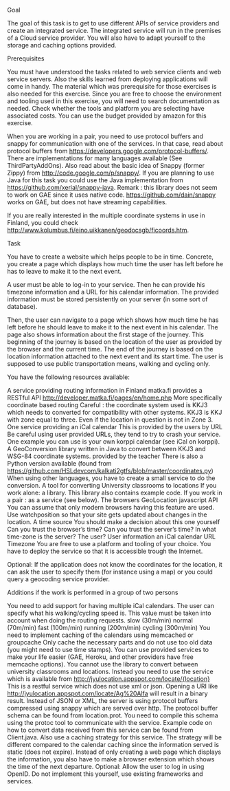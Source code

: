 Goal

The goal of this task is to get to use different APIs of service providers and create an integrated service. The integrated service will run in the premises of a Cloud service provider. You will also have to adapt yourself to the storage and caching options provided.

Prerequisites

You must have understood the tasks related to web service clients and web service servers. Also the skills learned from deploying applications will come in handy. The material which was prerequisite for those exercises is also needed for this exercise. Since you are free to choose the environment and tooling used in this exercise, you will need to search documentation as needed. Check whether the tools and platform you are selecting have associated costs. You can use the budget provided by amazon for this exercise.

When you are working in a pair, you need to use protocol buffers and snappy for communication with one of the services. In that case, read about protocol buffers from https://developers.google.com/protocol-buffers/. There are implementations for many languages available (See ThirdPartyAddOns). Also read about the basic idea of Snappy (former Zippy) from http://code.google.com/p/snappy/. If you are planning to use Java for this task you could use the Java implementation from https://github.com/xerial/snappy-java. Remark : this library does not seem to work on GAE since it uses native code. https://github.com/dain/snappy works on GAE, but does not have streaming capabilities.

If you are really interested in the multiple coordinate systems in use in Finland, you could check http://www.kolumbus.fi/eino.uikkanen/geodocsgb/ficoords.htm.

Task

You have to create a website which helps people to be in time. Concrete, you create a page which displays how much time the user has left before he has to leave to make it to the next event.

A user must be able to log-in to your service. Then he can provide his timezone information and a URL for his calendar information. The provided information must be stored persistently on your server (in some sort of database).

Then, the user can navigate to a page which shows how much time he has left before he should leave to make it to the next event in his calendar. The page also shows information about the first stage of the journey. This beginning of the journey is based on the location of the user as provided by the browser and the current time. The end of the journey is based on the location information attached to the next event and its start time. The user is supposed to use public transportation means, walking and cycling only.

You have the following resources available:

A service providing routing information in Finland
matka.fi provides a RESTful API http://developer.matka.fi/pages/en/home.php
More specifically coordinate based routing
Careful : the coordinate system used is KKJ3 which needs to converted for compatibility with other systems.
KKJ3 is KKJ with zone equal to three. Even if the location in question is not in Zone 3.
One service providing an iCal calendar
This is provided by the users by URL
Be careful using user provided URLs, they tend to try to crash your service.
One example you can use is your own korppi calendar (see iCal on korppi).
A GeoConversion library written in Java to convert between KKJ3 and WSG-84 coordinate systems.
provided by the teacher
There is also a Python version available (found from  https://github.com/HSLdevcom/kalkati2gtfs/blob/master/coordinates.py)
When using other languages, you have to create a small service to do the conversion.
A tool for converting University classrooms to locations
If you work alone: a library. This library also contains example code.
If you work in a pair : as a service (see below).
The browsers GeoLocation javascript API
You can assume that only modern browsers having this feature are used.
Use watchposition so that your site gets updated about changes in the location.
A time source
You should make a decision about this one yourself
Can you trust the browser’s time?
Can you trust the server’s time?
In what time-zone is the server? The user?
User information
an iCal calendar URL
Timezone
You are free to use a platform and tooling of your choice. You have to deploy the service so that it is accessible trough the Internet.

Optional: If the application does not know the coordinates for the location, it can ask the user to specify them (for instance using a map) or you could query a geocoding service provider.

Additions if the work is performed in a group of two persons

You need to add support for having multiple iCal calendars.
The user can specify what his walking/cycling speed is. This value must be taken into account when doing the routing requests.
slow (30m/min)
normal (70m/min)
fast (100m/min)
running (200m/min)
cycling (300m/min)
You need to implement caching of the calendars using memcached or groupcache
Only cache the necessary parts and do not use too old data (you might need to use time stamps).
You can use provided services to make your life easier (GAE, Heroku, and other providers have free memcache options).
You cannot use the library to convert between university classrooms and locations. Instead you need to use the service which is available from http://jyulocation.appspot.com/locate/{location} This is a restful service which does not use xml or json. Opening a URI like http://jyulocation.appspot.com/locate/Ag%20Alfa will result in a binary result. Instead of JSON or XML, the server is using protocol buffers compressed using snappy which are served over http. The protocol buffer schema can be found from location.prot. You need to compile this schema using the protoc tool to communicate with the service. Example code on how to convert data received from this service can be found from Client.java. Also use a caching strategy for this service. The strategy will be different compared to the calendar caching since the information served is static (does not expire).
Instead of only creating a web page which displays the information, you also have to make a browser extension which shows the time of the next departure.
Optional: Allow the user to log in using OpenID. Do not implement this yourself, use existing frameworks and services.

